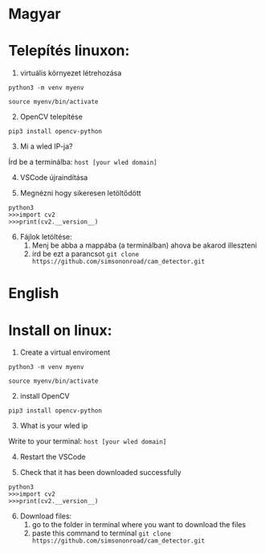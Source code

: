 # Magyar
# Telepítés linuxon:
1. virtuális környezet létrehozása


`python3 -m venv myenv`


`source myenv/bin/activate`


2. OpenCV telepítése

   
`pip3 install opencv-python`


3. Mi a wled IP-ja?

Írd be a terminálba: `host [your wled domain]`



4. VSCode újraindítása


5. Megnézni hogy sikeresen letöltődött
```
python3
>>>import cv2
>>>print(cv2.__version__)
```

6. Fájlok letöltése:
    1. Menj be abba a mappába (a terminálban) ahova be akarod illeszteni
    2. írd be ezt a parancsot `git clone https://github.com/simsononroad/cam_detector.git`


# English
# Install on linux:
1. Create a virtual enviroment


`python3 -m venv myenv`


`source myenv/bin/activate`


2. install OpenCV

   

`pip3 install opencv-python`

3. What is your wled ip

Write to your terminal: `host [your wled domain]`



4. Restart the VSCode


5. Check that it has been downloaded successfully
```
python3
>>>import cv2
>>>print(cv2.__version__)
```

6. Download files:
    1. go to the folder in terminal where you want to download the files
    2. paste this command to terminal `git clone https://github.com/simsononroad/cam_detector.git`
